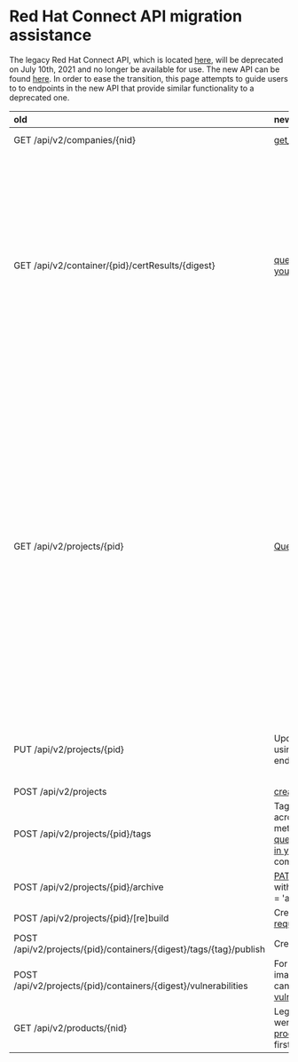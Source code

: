 # Red Hat Connect API migration assistance

The legacy Red Hat Connect API, which is located [here](https://connect.redhat.com/api-docs), will be deprecated on July 10th, 2021 and no longer be available for use. The new API can be found [here](https://catalog.redhat.com/api/containers/v1/ui/). In order to ease the transition, this page attempts to guide users to to endpoints in the new API that provide similar functionality to a deprecated one.

| old | new | Notes |
| :--- | :--- | :--- |
| GET /api/v2/companies/{nid} | [get\_vendor\_by\_org\_id](https://catalog.redhat.com/api/containers/v1/ui/#/Vendors/pyxis.vendors.get_vendor_by_org_id) | nid / cnid is obsolete |
| GET /api/v2/container/{pid}/certResults/{digest} | [query all images in your project](https://catalog.redhat.com/api/containers/v1/ui/#/Certification%20projects/pyxis.images.get_images_by_project_id) | Scan status and certification results can be discovered by querying for your container images. For example, you may query all images in your project. Note that not all results in the certification assessment data will be applicable for a given image. |
| GET /api/v2/projects/{pid} | [Query project by PID](https://catalog.redhat.com/api/containers/v1/ui/#/Certification%20projects/pyxis.projects.get_certification_project_by_pid) | Query by PID is provided as a convenience but the new API uses the \_id property of projects as the primary identifier.  \_id is also what you will find in the links section of the new API.  It is recommended you transition away from using PID in order to have the best experience with the new API.  Note: project \_id is also visible in the url when viewing the project in the browser. |
| PUT /api/v2/projects/{pid} | Update your projects using [PATCH](https://catalog.redhat.com/api/containers/v1/ui/#/Certification%20projects/pyxis.projects.patch_certification_project) or [PUT](https://catalog.redhat.com/api/containers/v1/ui/#/Certification%20projects/pyxis.projects.update_certification_project) endpoints. | Requires using the new project identifier \(\_id\) rather than PID. |
| POST /api/v2/projects | [create project](https://catalog.redhat.com/api/containers/v1/ui/#/Certification%20projects/pyxis.projects.create_certification_project) |  |
| POST /api/v2/projects/{pid}/tags | Tags are distributed across image metadata. You may [query for all images in your project](https://catalog.redhat.com/api/containers/v1/ui/#/Certification%20projects/pyxis.images.get_images_by_project_id) to compile the list. |  |
| POST /api/v2/projects/{pid}/archive | [PATCH](https://catalog.redhat.com/api/containers/v1/ui/#/Certification%20projects/pyxis.projects.patch_certification_project) your project with 'project\_status' = 'archived'. |  |
| POST /api/v2/projects/{pid}/\[re\]build | Create a [build request](https://catalog.redhat.com/api/containers/v1/ui/#/Certification%20projects/pyxis.cert_project_build_request.create_certification_build_request) |  |
| POST /api/v2/projects/{pid}/containers/{digest}/tags/{tag}/publish | Create a [tag request](https://catalog.redhat.com/api/containers/v1/ui/#/Certification%20projects/pyxis.cert_project_tag_request.create_certification_tag_request) |  |
| POST /api/v2/projects/{pid}/containers/{digest}/vulnerabilities | For a given container image record you can [query for its vulnerabilities.](https://catalog.redhat.com/api/containers/v1/ui/#/Images/pyxis.vulnerabilities.get_vulnerabilities_by_image_id) |  |
| GET /api/v2/products/{nid} | Legacy products were replaced by [product listings](https://catalog.redhat.com/api/containers/v1/ui/#/Product%20listings) in the first half of 2020. |  |

